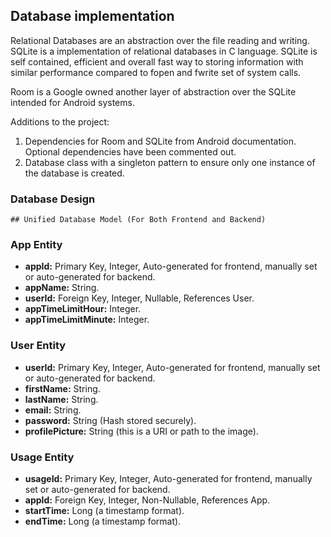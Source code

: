 ## Database implementation

Relational Databases are an abstraction over the file reading and writing. SQLite is a implementation of relational
databases in C language. SQLite is self contained, efficient and overall fast way to storing information with similar
performance compared to fopen and fwrite set of system calls.

Room is a Google owned another layer of abstraction over the SQLite intended for Android systems.

Additions to the project:
1. Dependencies for Room and SQLite from Android documentation. Optional dependencies have been commented out.
2. Database class with a singleton pattern to ensure only one instance of the database is created.

### Database Design
    ## Unified Database Model (For Both Frontend and Backend)

### App Entity
- **appId:** Primary Key, Integer, Auto-generated for frontend, manually set or auto-generated for backend.
- **appName:** String.
- **userId:** Foreign Key, Integer, Nullable, References User.
- **appTimeLimitHour:** Integer.
- **appTimeLimitMinute:** Integer.

### User Entity
- **userId:** Primary Key, Integer, Auto-generated for frontend, manually set or auto-generated for backend.
- **firstName:** String.
- **lastName:** String.
- **email:** String.
- **password:** String (Hash stored securely).
- **profilePicture:** String (this is a URI or path to the image).

### Usage Entity
- **usageId:** Primary Key, Integer, Auto-generated for frontend, manually set or auto-generated for backend.
- **appId:** Foreign Key, Integer, Non-Nullable, References App.
- **startTime:** Long (a timestamp format).
- **endTime:** Long (a timestamp format).
